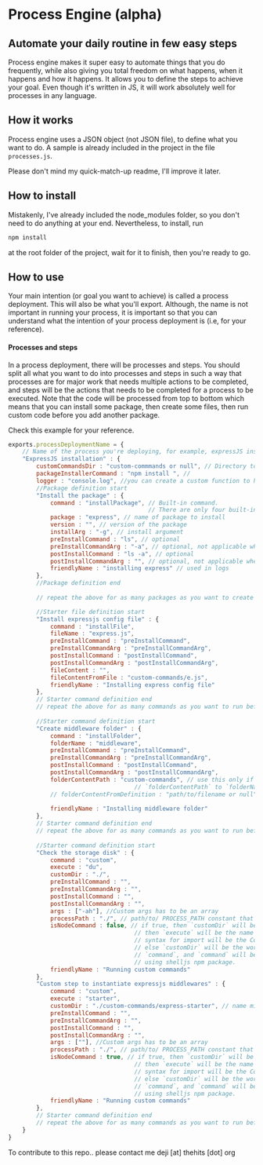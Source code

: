 # Process Engine (alpha)
## Automate your daily routine in few easy steps
Process engine makes it super easy to automate things that you do frequently, 
while also giving you total freedom on what happens, when it happens and how it happens.
It allows you to define the steps to achieve your goal. Even though it's written in JS, it will
work absolutely well for processes in any language.

## How it works
Process engine uses a JSON object (not JSON file), to define what you want to do.
A sample is already included in the project in the file `processes.js`.

Please don't mind my quick-match-up readme, I'll improve it later.

## How to install
Mistakenly, I've already included the node_modules folder, so you don't need to 
do anything at your end. Nevertheless, to install, run
```javascript
npm install
```
at the root folder of the project, wait for it to finish, then you're ready to go.

## How to use
Your main intention (or goal you want to achieve) is called a process deployment. This will also be what you'll export.
Although, the name is not important in running your process, it is important so that you can understand what the intention
of your process deployment is (i.e, for your reference).

#### Processes and steps
In a process deployment, there will be processes and steps.
You should split all what you want to do into processes and steps
in such a way that processes are for major work that needs multiple actions to be completed,
and steps will be the actions that needs to be completed for a process to be executed.
Note that the code will be processed from top to bottom which means that you can install some package, then create 
some files, then run custom code before you add another package.

Check this example for your reference.

```javascript
exports.processDeploymentName = {
    // Name of the process you're deploying, for example, expressJS installation
    "ExpressJS installation" : {
        customCommandsDir : "custom-commmands or null", // Directory to load custom commands
        packageInstallerCommand : "npm install ", // 
        logger : "console.log", //you can create a custom function to handle your logs. Default is console.log.
        //Package definition start
        "Install the package" : {
            command : "installPackage", // Built-in command. 
                                        // There are only four built-in commands: installPackage, installFile, installFolder and custom
            package : "express", // name of package to install
            version : "", // version of the package
            installArg : "-g", // install argument
            preInstallCommand : "ls", // optional
            preInstallCommandArg : "-a", // optional, not applicable when preInstallCommand is not set
            postInstallCommand : "ls -a", // optional
            postInstallCommandArg : "", // optional, not applicable when postInstallCommand is not set
            friendlyName : "installing express" // used in logs
        },
        //Package definition end
        
        // repeat the above for as many packages as you want to create before proceeding.

        //Starter file definition start
        "Install expressjs config file" : {
            command : "installFile",
            fileName : "express.js",
            preInstallCommand : "preInstallCommand",
            preInstallCommandArg : "preInstallCommandArg",
            postInstallCommand : "postInstallCommand",
            postInstallCommandArg : "postInstallCommandArg",
            fileContent : "",
            fileContentFromFile : "custom-commands/e.js",
            friendlyName : "Installing express config file"
        },
        // Starter command definition end
        // repeat the above for as many commands as you want to run before proceeding.
        
        //Starter command definition start
        "Create middleware folder" : {
            command : "installFolder",
            folderName : "middleware",
            preInstallCommand : "preInstallCommand",
            preInstallCommandArg : "preInstallCommandArg",
            postInstallCommand : "postInstallCommand",
            postInstallCommandArg : "postInstallCommandArg",
            folderContentPath : "custom-commands", // use this only if you want to copy all files and folders from 
                                    // `folderContentPath` to `folderName`, else leave empty.
            // folderContentFromDefinition : "path/to/filename or null", // Reserved for dynamic content generation, 
                                                                        // currently not in use.
            friendlyName : "Installing middleware folder"
        },
        // Starter command definition end
        // repeat the above for as many commands as you want to run before proceeding.
        
        //Starter command definition start
        "Check the storage disk" : {
            command : "custom",
            execute : "du",
            customDir : "./",
            preInstallCommand : "",
            preInstallCommandArg : "",
            postInstallCommand : "",
            postInstallCommandArg : "",
            args : ["-ah"], //Custom args has to be an array
            processPath : "./", // path/to/ PROCESS_PATH constant that will be sent to command defaults to ./
            isNodeCommand : false, // if true, then `customDir` will be `require`d, 
                                    // then `execute` will be the name of the exported module
                                    // syntax for import will be the CommonJS module import syntax
                                    // else `customDir` will be the working folder for the 
                                    // `command`, and `command` will be executed
                                    // using shelljs npm package.
            friendlyName : "Running custom commands"
        },
        "Custom step to instantiate expressjs middlewares" : {
            command : "custom",
            execute : "starter",
            customDir : "./custom-commands/express-starter", // name might be changed in the future to `custom`
            preInstallCommand : "",
            preInstallCommandArg : "",
            postInstallCommand : "",
            postInstallCommandArg : "",
            args : [""], //Custom args has to be an array
            processPath : "./", // path/to/ PROCESS_PATH constant that will be sent to command defaults to ./
            isNodeCommand : true, // if true, then `customDir` will be `require`d, 
                                    // then `execute` will be the name of the exported module
                                    // syntax for import will be the CommonJS module import syntax
                                    // else `customDir` will be the working folder for the 
                                    // `command`, and `command` will be executed
                                    // using shelljs npm package.
            friendlyName : "Running custom commands"
        },
        // Starter command definition end
        // repeat the above for as many commands as you want to run before proceeding.
    }
}
```
To contribute to this repo.. please contact me deji [at] thehits [dot] org